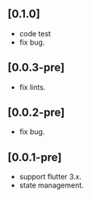 ## [0.1.0]

* code test
* fix bug.

## [0.0.3-pre]

* fix lints.

## [0.0.2-pre]

* fix bug.

## [0.0.1-pre]

* support flutter 3.x.
* state management.
